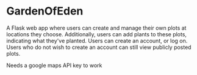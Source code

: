 # GardenOfEden

A Flask web app where users can create and manage their own plots at locations they choose. Additionally, users can add plants to these plots, indicating what they've planted. Users can create an account, or log on. Users who do not wish to create an account can still view publicly posted plots.

Needs a google maps API key to work
